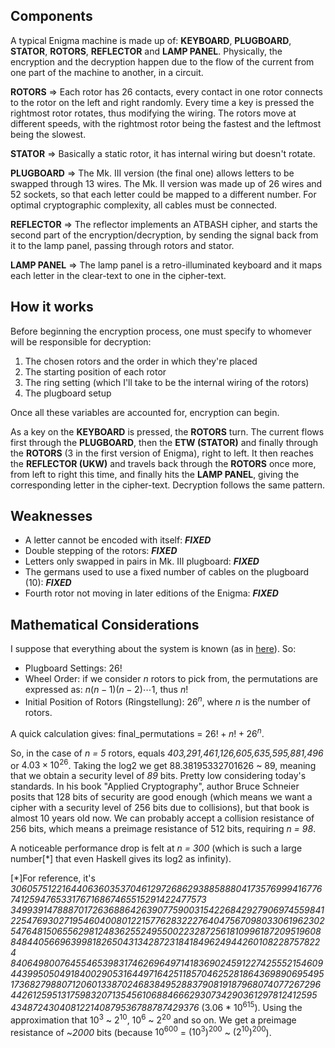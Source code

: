 ## Components
A typical Enigma machine is made up of: **KEYBOARD**, **PLUGBOARD**, **STATOR**, **ROTORS**, **REFLECTOR** 
                                        and **LAMP PANEL**.
Physically, the encryption and the decryption happen due to the flow of the current from one part of the machine to 
another, in a circuit. 

**ROTORS** => Each rotor has 26 contacts, every contact in one rotor connects to the rotor on the left and right randomly.
              Every time a key is pressed the rightmost rotor rotates, thus modifying the wiring.
              The rotors move at different speeds, with the rightmost rotor being the fastest and the leftmost being
              the slowest.
              
**STATOR** => Basically a static rotor, it has internal wiring but doesn't rotate.
              
              
**PLUGBOARD** => The Mk. III version (the final one) allows letters to be swapped through 13 wires.
                 The Mk. II version was made up of 26 wires and 52 sockets, so that each letter could be mapped to a 
                 different number. For optimal cryptographic complexity, all cables must be connected.                
                 
**REFLECTOR** => The reflector implements an ATBASH cipher, and starts the second part of the encryption/decryption, by 
                 sending the signal back from it to the lamp panel, passing through rotors and stator.                    
                 
**LAMP PANEL** => The lamp panel is a retro-illuminated keyboard and it maps each letter in the clear-text to one in
                  the cipher-text.
                  
## How it works

Before beginning the encryption process, one must specify to whomever will be responsible for decryption:
1. The chosen rotors and the order in which they're placed
2. The starting position of each rotor
3. The ring setting (which I'll take to be the internal wiring of the rotors)
4. The plugboard setup
    
Once all these variables are accounted for, encryption can begin.
     
As a key on the **KEYBOARD** is pressed, the **ROTORS** turn. The current flows first through the **PLUGBOARD**, then 
the **ETW (STATOR)** and finally through the **ROTORS** (3 in the first version of Enigma), right to left. 
It then reaches the **REFLECTOR (UKW)** and travels back through the **ROTORS** once more, from left to right this time, 
and finally hits the **LAMP PANEL**, giving the corresponding letter in the cipher-text. Decryption follows the same 
pattern.

## Weaknesses 
- A letter cannot be encoded with itself: ***FIXED*** 
- Double stepping of the rotors: ***FIXED***
- Letters only swapped in pairs in Mk. III plugboard: ***FIXED*** 
- The germans used to use a fixed number of cables on the plugboard (10): ***FIXED***
- Fourth rotor not moving in later editions of the Enigma: ***FIXED***

## Mathematical Considerations
I suppose that everything about the system is known (as in [here](https://cryptomuseum.com/crypto/enigma/working.htm)). So:
- Plugboard Settings: $26!$
- Wheel Order: if we consider $n$ rotors to pick from, the permutations are expressed as: $n(n-1)(n-2)\cdots1$, thus $n!$
- Initial Position of Rotors (Ringstellung): $26^n$, where $n$ is the number of rotors.
  
A quick calculation gives: final_permutations = $26! + n! + 26^n$.

So, in the case of _n = 5_ rotors, equals _403,291,461,126,605,635,595,881,496_ or $4.03 \times 10^{26}$. Taking the log2 we
get 88.38195332701626 ~ 89, meaning that we obtain a security level of _89_ bits. Pretty low considering today's
standards. 
In his book "Applied Cryptography", author Bruce Schneier posits that 128 bits of security are good enough (which means
we want a cipher with a security level of 256 bits due to collisions), but that book is almost 10 years old now. 
We can probably accept a collision resistance of 256 bits, which means a preimage resistance of 512 bits, requiring _n = 98_.

A noticeable performance drop is felt at _n = 300_ (which is such a large number[*] that even Haskell gives its log2 as
infinity).

[*]For reference, it's _306057512216440636035370461297268629388588804173576999416776741259476533176716867465515291422477573
349939147888701726368864263907759003154226842927906974559841225476930271954604008012215776283222764047567098033061962302
547648150655629812483625524955002232872561810996187209519608848440566963998182650431342872318418496249442601082287578224
840649800764554653983174626964971418369024591227425552154609443995050491840029053164497164251185704625281864369890695495
173682798807120601338702468384952883790819187968074077267296442612595131759832071354561068846662930734290361297812412595
434872430408122140879536788787429376_ ($3.06$ * $10^{615}$). Using the approximation that $10^3$ ~ $2^{10}$, $10^6$ ~ $2^{20}$ and so on.
We get a preimage resistance of ~_2000_ bits (because $10^{600}$ = $(10^3)^{200}$ ~ $(2^{10})^{200}$).
